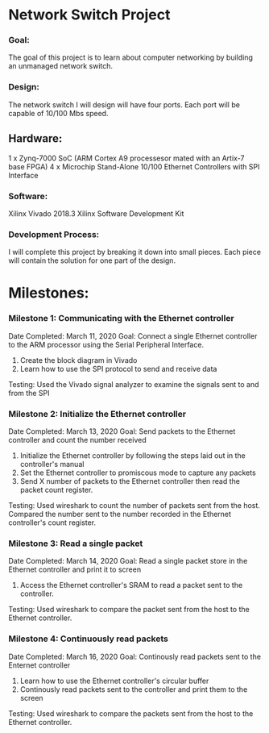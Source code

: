 # Network Switch Project

### Goal:
The goal of this project is to learn about computer networking by building an unmanaged network switch.

### Design:
The network switch I will design will have four ports.  Each port will be capable of 10/100 Mbs speed.

## Hardware:
1 x Zynq-7000 SoC (ARM Cortex A9 processesor mated with an Artix-7 base FPGA)
4 x Microchip Stand-Alone 10/100 Ethernet Controllers with SPI Interface

### Software:
Xilinx Vivado 2018.3
Xilinx Software Development Kit

### Development Process:

I will complete this project by breaking it down into small pieces.  Each piece will contain the solution for one part of the design.

# Milestones:

### Milestone 1: Communicating with the Ethernet controller
Date Completed: March 11, 2020
Goal: Connect a single Ethernet controller to the ARM processor using the Serial Peripheral Interface.
1. Create the block diagram in Vivado
2. Learn how to use the SPI protocol to send and receive data

Testing:  Used the Vivado signal analyzer to examine the signals sent to and from the SPI

### Milestone 2: Initialize the Ethernet controller
Date Completed: March 13, 2020
Goal: Send packets to the Ethernet controller and count the number received
1. Initialize the Ethernet controller by following the steps laid out in the controller's manual
2. Set the Ethernet controller to promiscous mode to capture any packets
3. Send X number of packets to the Ethernet controller then read the packet count register.

Testing:  Used wireshark to count the number of packets sent from the host.  Compared the number sent to the number recorded in the Ethernet controller's count register.

### Milestone 3: Read a single packet
Date Completed: March 14, 2020
Goal: Read a single packet store in the Ethernet controller and print it to screen
1. Access the Ethernet controller's SRAM to read a packet sent to the controller.

Testing:  Used wireshark to compare the packet sent from the host to the Ethernet controller.

### Milestone 4: Continuously read packets
Date Completed: March 16, 2020
Goal: Continously read packets sent to the Enternet controller
1. Learn how to use the Ethernet controller's circular buffer
2. Continously read packets sent to the controller and print them to the screen

Testing:  Used wireshark to compare the packets sent from the host to the Ethernet controller.



